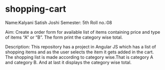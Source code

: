 # shopping-cart
Name:Kalyani Satish Joshi
Semester: 5th
Roll no.:08

Aim: Create a order form for available list of items containing price and type of items “A” or “B”. The form print the category wise total. 

Description:
This repository has a project in Angular JS which has a list of shopping items and as the user selects the item it gets added in the cart.
The shopping list is made according to category wise.That is category A and category B. And at last it displays the category wise total.


